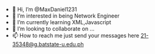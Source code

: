 - 👋 Hi, I’m @MaxDaniel1231
- 👀 I’m interested in being Network Engineer
- 🌱 I’m currently learning XML,Javascript
- 💞️ I’m looking to collaborate on ...
- 📫 How to reach me just send your messages here 21-35348@g.batstate-u.edu.ph

<!---
MaxDaniel1231/MaxDaniel1231 is a ✨ special ✨ repository because its `README.md` (this file) appears on your GitHub profile.
You can click the Preview link to take a look at your changes.
--->
